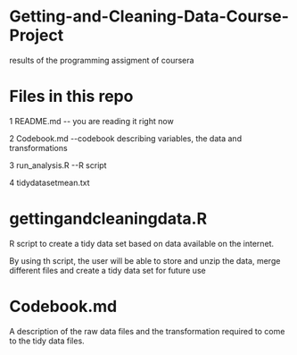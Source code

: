 # Getting-and-Cleaning-Data-Course-Project
results of the programming assigment of coursera


# Files in this repo
1 README.md -- you are reading it right now

2 Codebook.md --codebook describing variables, the data and transformations

3 run_analysis.R --R script

4 tidydatasetmean.txt

# gettingandcleaningdata.R
R script to create a tidy data set based on data available on the internet.

By using th script, the user will be able to store and unzip the data, merge different files 
and create a tidy data set for future use

# Codebook.md
A description of the raw data files and the transformation required to come to the tidy data files. 


